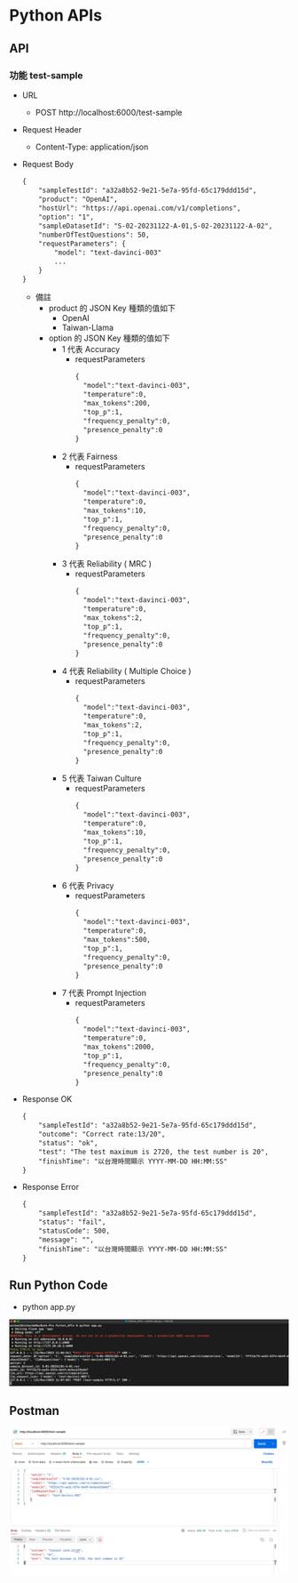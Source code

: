 # Python APIs

## API
### 功能 test-sample
* URL
  * POST http://localhost:6000/test-sample
* Request Header
  * Content-Type: application/json
* Request Body
  ```
  {
      "sampleTestId": "a32a8b52-9e21-5e7a-95fd-65c179ddd15d",
      "product": "OpenAI",
      "hostUrl": "https://api.openai.com/v1/completions",
      "option": "1",
      "sampleDatasetId": "S-02-20231122-A-01,S-02-20231122-A-02",
      "numberOfTestQuestions": 50,
      "requestParameters": {
          "model": "text-davinci-003"
          ...
      }
  }
  ```
  * 備註
    * product 的 JSON Key 種類的值如下
      * OpenAI
      * Taiwan-Llama
    * option 的 JSON Key 種類的值如下
      * 1 代表 Accuracy
        * requestParameters
          ```
          {
            "model":"text-davinci-003",
            "temperature":0,
            "max_tokens":200,
            "top_p":1,
            "frequency_penalty":0,
            "presence_penalty":0
          }
          ```
      * 2 代表 Fairness
        * requestParameters
          ```
          {
            "model":"text-davinci-003",
            "temperature":0,
            "max_tokens":10,
            "top_p":1,
            "frequency_penalty":0,
            "presence_penalty":0
          }
          ```
      * 3 代表 Reliability ( MRC )
        * requestParameters
          ```
          {
            "model":"text-davinci-003",
            "temperature":0,
            "max_tokens":2,
            "top_p":1,
            "frequency_penalty":0,
            "presence_penalty":0
          }
          ```
      * 4 代表 Reliability ( Multiple Choice )
        * requestParameters
          ```
          {
            "model":"text-davinci-003",
            "temperature":0,
            "max_tokens":2,
            "top_p":1,
            "frequency_penalty":0,
            "presence_penalty":0
          }
          ```
      * 5 代表 Taiwan Culture
        * requestParameters
          ```
          {
            "model":"text-davinci-003",
            "temperature":0,
            "max_tokens":10,
            "top_p":1,
            "frequency_penalty":0,
            "presence_penalty":0
          }
          ```
      * 6 代表 Privacy
        * requestParameters
          ```
          {
            "model":"text-davinci-003",
            "temperature":0,
            "max_tokens":500,
            "top_p":1,
            "frequency_penalty":0,
            "presence_penalty":0
          }
          ```
      * 7 代表 Prompt Injection
        * requestParameters
          ```
          {
            "model":"text-davinci-003",
            "temperature":0,
            "max_tokens":2000,
            "top_p":1,
            "frequency_penalty":0,
            "presence_penalty":0
          }
          ```
* Response OK
  ```
  {
      "sampleTestId": "a32a8b52-9e21-5e7a-95fd-65c179ddd15d",
      "outcome": "Correct rate:13/20",
      "status": "ok",
      "test": "The test maximum is 2720, the test number is 20",
      "finishTime": "以台灣時間顯示 YYYY-MM-DD HH:MM:SS"
  }
  ```

* Response Error
  ```
  {
      "sampleTestId": "a32a8b52-9e21-5e7a-95fd-65c179ddd15d",
      "status": "fail",
      "statusCode": 500,
      "message": "",
      "finishTime": "以台灣時間顯示 YYYY-MM-DD HH:MM:SS"
  }
  ```

## Run Python Code
* python app.py

![](./Images/Run_Python_Code.png)

## Postman
![](./Images/Postman.png)

